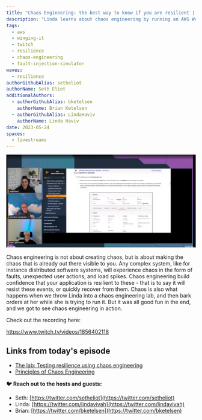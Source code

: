 ```yaml
---
title: "Chaos Engineering: the best way to know if you are resilient | S01 E02 | Winging It"
description: "Linda learns about chaos engineering by running an AWS Well-Architected lab that Seth created"
tags:
  - aws
  - winging-it
  - twitch
  - resilience
  - chaos-engineering
  - fault-injection-simulator
waves:
  - resilience
authorGithubAlias: setheliot
authorName: Seth Eliot
additionalAuthors: 
  - authorGithubAlias: bketelsen
    authorName: Brian Ketelsen
  - authorGithubAlias: LindaHaviv
    authorName: Linda Haviv
date: 2023-05-24
spaces:
  - livestreams
---
```


![Linda, Seth and Brian Streaming](images/wingingit_s02_e02.png)

Chaos engineering is not about creating chaos, but is about making the chaos that is already out there visible to you. Any complex system, like for instance distributed software systems, will experience chaos in the form of faults, unexpected user actions, and load spikes. Chaos engineering build confidence that your application is resilient to these - that is to say it will resist these events, or quickly recover from them. Chaos is also what happens when we throw Linda into a chaos engineering lab, and then bark orders at her while she is trying to run it. But it was all good fun in the end, and we got to see chaos engineering in action.

Check out the recording here:

https://www.twitch.tv/videos/1856402118

## Links from today's episode

* [The lab: Testing resilience using chaos engineering](https://bit.ly/wa-chaos)
* [Principles of Chaos Engineering](https://principlesofchaos.org/) 


**🐦 Reach out to the hosts and guests:**

- Seth: [https://twitter.com/setheliot](https://twitter.com/setheliot)
- Linda: [https://twitter.com/lindavivah](https://twitter.com/lindavivah)
- Brian: [https://twitter.com/bketelsen](https://twitter.com/bketelsen)
